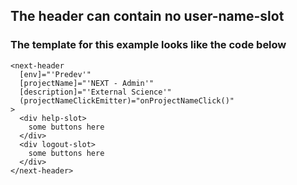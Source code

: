 ## The header can contain no user-name-slot

### The template for this example looks like the code below

```
<next-header
  [env]="'Predev'"
  [projectName]="'NEXT - Admin'"
  [description]="'External Science'"
  (projectNameClickEmitter)="onProjectNameClick()"
>
  <div help-slot>
    some buttons here
  </div>
  <div logout-slot>
    some buttons here
  </div>
</next-header>
```
